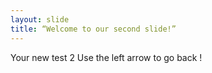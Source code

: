 ```yaml
---
layout: slide
title: “Welcome to our second slide!”
---
```

Your new  test 2
Use the left arrow to go back !
